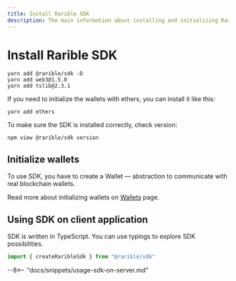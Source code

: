 ```yaml
---
title: Install Rarible SDK
description: The main information about installing and initializing Rarible Multichain SDK
---
```


# Install Rarible SDK

```shell
yarn add @rarible/sdk -D
yarn add web3@1.5.0
yarn add tslib@2.3.1
```

If you need to initialize the wallets with ethers, you can install it like this:

```shell
yarn add ethers
```

To make sure the SDK is installed correctly, check version:

```shell
npm view @rarible/sdk version
```

## Initialize wallets

To use SDK, you have to create a Wallet — abstraction to communicate with real blockchain wallets.

Read more about initializing wallets on [Wallets](wallets.md) page.

## Using SDK on client application

SDK is written in TypeScript. You can use typings to explore SDK possibilities.

```ts
import { createRaribleSdk } from "@rarible/sdk"
```

--8<-- "docs/snippets/usage-sdk-on-server.md"
